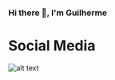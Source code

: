 ### Hi there 👋, I'm Guilherme

# Social Media

![alt text](https://raw.githubusercontent.com/rahuldkjain/github-profile-readme-generator/master/src/images/icons/Social/linked-in-alt.svg)
